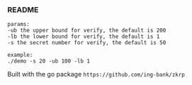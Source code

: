 ### README

```
params:
-ub the upper bound for verify, the default is 200
-lb the lower bound for verify, the default is 1
-s the secret number for verify, the default is 50

example:
./demo -s 20 -ub 100 -lb 1
```

Built with the go package `https://github.com/ing-bank/zkrp`

